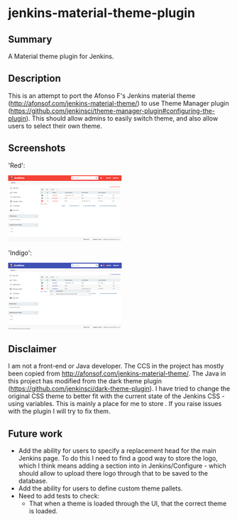 # jenkins-material-theme-plugin
## Summary
A Material theme plugin for Jenkins.

## Description
This is an attempt to port the Afonso F's Jenkins material theme (http://afonsof.com/jenkins-material-theme/) to use Theme Manager plugin (https://github.com/jenkinsci/theme-manager-plugin#configuring-the-plugin).
This should allow admins to easily switch theme, and also allow users to select their own theme.

## Screenshots
'Red':

[![Screenshot jenkins-material-red main](images/red_main_small.png)](images/red_main_large.png)

'Indigo':

[![Screenshot jenkins-material-red main](images/indigo_main_small.png)](images/indigo_main_large.png)


## Disclaimer
I am not a front-end or Java developer. The CCS in the project has mostly been copied from http://afonsof.com/jenkins-material-theme/. The Java in this project has modified from the dark theme plugin (https://github.com/jenkinsci/dark-theme-plugin). 
I have tried to change the original CSS theme to better fit with the current state of the Jenkins CSS - using variables.
This is mainly a place for me to store . If you raise issues with the plugin I will try to fix them.

## Future work
- Add the ability for users to specify a replacement head for the main Jenkins page. To do this I need to find a good way to store the logo, which I think means adding a section into in Jenkins/Configure - which should allow to upload there logo through that to be saved to the database.
- Add the ability for users to define custom theme pallets.
- Need to add tests to check:
  - That when a theme is loaded through the UI, that the correct theme is loaded.
